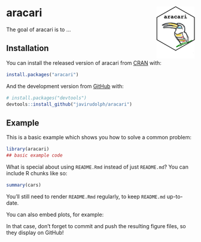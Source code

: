 
<!-- README.md is generated from README.Rmd. Please edit that file -->

# aracari <img src="images/aracari.png" align="right" height="139" />

<!-- badges: start -->

<!-- badges: end -->

The goal of aracari is to …

## Installation

You can install the released version of aracari from
[CRAN](https://CRAN.R-project.org) with:

``` r
install.packages("aracari")
```

And the development version from [GitHub](https://github.com/) with:

``` r
# install.packages("devtools")
devtools::install_github("javirudolph/aracari")
```

## Example

This is a basic example which shows you how to solve a common problem:

``` r
library(aracari)
## basic example code
```

What is special about using `README.Rmd` instead of just `README.md`?
You can include R chunks like so:

``` r
summary(cars)
```

You’ll still need to render `README.Rmd` regularly, to keep `README.md`
up-to-date.

You can also embed plots, for example:

In that case, don’t forget to commit and push the resulting figure
files, so they display on GitHub\!
